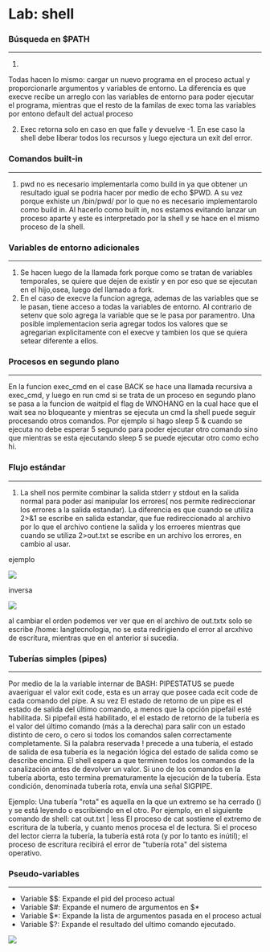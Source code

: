# Lab: shell

### Búsqueda en $PATH

---
1) 
Todas hacen lo mismo:  cargar un nuevo programa en el proceso actual y proporcionarle argumentos y variables de entorno. La diferencia es que execve recibe un arreglo con las variables de entorno para poder ejecutar el programa, mientras que el resto de la familas de exec toma las variables por entono default del actual proceso

2) Exec retorna solo en caso en que falle y devuelve -1. En ese caso la shell debe liberar todos los recursos y luego ejectura un exit del error.
### Comandos built-in

---
1) pwd no es necesario implementarla como build in ya que obtener un resultado igual se podria hacer por medio de echo $PWD. A su vez porque exhiste un /bin/pwd/ por lo que no es necesario implementarolo como build in. Al hacerlo como built in, nos estamos evitando lanzar un proceso aparte y este es interpretado por la shell y se hace en el mismo proceso de la shell.

### Variables de entorno adicionales

---
1) Se hacen luego de la llamada fork porque como se tratan de variables temporales, se quiere que dejen de existir y en por eso que se ejecutan en el hijo,osea, luego del llamado a fork. 
2) En el caso de execve la funcion agrega, ademas de las variables que se le pasan, tiene acceso a todas la variables de entorno. Al contrario de setenv que solo agrega la variable que se le pasa por paramentro.
Una posible implementacion seria agregar todos los valores que se agregarian explicitamente con el execve y tambien los que se quiera setear diferente a ellos.

### Procesos en segundo plano

---
En la funcion exec_cmd en el case BACK se hace una llamada recursiva a exec_cmd, y luego en run cmd si se trata de un proceso en segundo plano se pasa a la funcion de waitpid el flag de WNOHANG en la cual hace que el wait sea no bloqueante y mientras se ejecuta un cmd la shell puede seguir procesando otros comandos. Por ejemplo si hago sleep 5 & cuando se ejecuta no debe esperar 5 segundo para poder ejecutar otro comando sino que mientras se esta ejecutando sleep 5 se puede ejecutar otro como echo hi.

### Flujo estándar

---
1) La shell nos permite combinar la salida stderr y stdout en la salida normal para poder así manipular los errores( nos permite redireccionar los errores a  la salida estandar). La diferencia es que cuando se utiliza  2>&1 se escribe en salida estandar, que fue redireccionado al archivo por lo que el archivo contiene la salida y los erroeres mientras que cuando se utiliza 2>out.txt se escribe en un archivo los errores, en cambio al usar.

ejemplo 

 ![](https://github.com/fiubatps/sisop_2021b_segura/blob/entrega_shell/shell/shellImagenes/ejemplo%20cat1.png)
 
 inversa
 
 ![](https://github.com/fiubatps/sisop_2021b_segura/blob/entrega_shell/shell/shellImagenes/cat2.png)
 
 al cambiar el orden podemos ver ver que en el archivo de out.txtx solo se escribe /home: langtecnologia, no se esta redirigiendo el error al arcxhivo de escritura, mientras que en el anterior si sucedia. 
### Tuberías simples (pipes)


---
Por medio de la la variable internar de BASH: PIPESTATUS se puede avaeriguar el valor exit code, esta es un array que posee cada ecit code de cada comando del pipe. A su vez El estado de retorno de un pipe  es el estado de salida del último comando, a menos que la opción pipefail esté habilitada. Si pipefail está habilitado, el el estado de retorno de la tubería es el valor del último comando (más a la derecha) para salir con un estado distinto de cero, o cero si todos los comandos salen correctamente completamente. Si la palabra reservada ! precede a una tubería, el estado de salida de esa tubería es la negación lógica del estado de salida como se describe encima. El shell espera a que terminen todos los comandos de la canalización antes de devolver un valor.
Si uno de los comandos en la tubería aborta, esto termina prematuramente la ejecución de la tubería. Esta condición, denominada tubería rota, envía una señal SIGPIPE.

Ejemplo:
Una tubería "rota" es aquella en la que un extremo se ha cerrado () y se está leyendo o escribiendo en el otro. Por ejemplo, en el siguiente comando de shell: cat out.txt | less
El proceso de cat sostiene el extremo de escritura de la tubería, y cuanto menos procesa el de lectura. Si el proceso del lector cierra la tubería, la tubería está rota (y por lo tanto es inútil); el proceso de escritura recibirá el error de "tubería rota" del sistema operativo.

### Pseudo-variables

---
 * Variable $$: Expande el pid del proceso actual 
 * Variable $#: Expande el numero de argumentos en $*
 * Variable $*: Expande la lista de argumentos pasada en el proceso actual
 * Variable $?: Expande el resultado del ultimo comando ejecutado.
 
  ![](https://github.com/fiubatps/sisop_2021b_segura/blob/entrega_shell/shell/shellImagenes/pseduoVariables.png)

